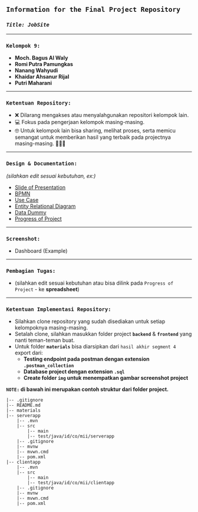 ## **`Information for the Final Project Repository`**

### **_`Title: JobSite`_**

---

### **`Kelompok 9:`**

- **Moch. Bagus Al Waly**
- **Romi Putra Pamungkas**
- **Nanang Wahyudi**
- **Khaidar Ahsanur Rijal**
- **Putri Maharani**

---

### **`Ketentuan Repository:`**

- ❌ Dilarang mengakses atau menyalahgunakan repositori kelompok lain.
- 💻 Fokus pada pengerjaan kelompok masing-masing.
- 🤓 Untuk kelompok lain bisa sharing, melihat proses, serta memicu semangat untuk memberikan hasil yang terbaik pada projectnya masing-masing. 💪💪💪

---

### **`Design & Documentation:`**

_(silahkan edit sesuai kebutuhan, ex:)_

- [Slide of Presentation](https://www.canva.com/design/DAGGnWQokuM/IdGgG3oWWuHTNc-qY_glgQ/edit)
- [BPMN](https://app.diagrams.net/#G1_8-nF7dVkk94xqKNV7zeqTE8zIRrY5yc#%7B%22pageId%22%3A%228x7bINVWqQYFwj2WuAJc%22%7D)
- [Use Case](https://app.diagrams.net/#G1_8-nF7dVkk94xqKNV7zeqTE8zIRrY5yc#%7B%22pageId%22%3A%22yJuY1XwbEomQ7zo6m054%22%7D)
- [Entity Relational Diagram](https://app.diagrams.net/#G1_8-nF7dVkk94xqKNV7zeqTE8zIRrY5yc#%7B%22pageId%22%3A%228GiINShNwGy8w4tJOCTD%22%7D)
- [Data Dummy](https://docs.google.com/spreadsheets/d/17152ootdDfAxzGOw6fenF90qQJ15FRn-8ZgaGDYlj9w/edit?usp=sharing)
- [Progress of Project](#)

---

### **`Screenshot:`**

- Dashboard (Example)

---

### **`Pembagian Tugas:`**

- (silahkan edit sesuai kebutuhan atau bisa dilink pada `Progress of Project` - ke **spreadsheet**)

---

### **`Ketentuan Implementasi Repository:`**

- Silahkan clone repository yang sudah disediakan untuk setiap kelompoknya masing-masing.
- Setalah clone, silahkan masukkan folder project **`backend`** & **`frontend`** yang nanti teman-teman buat.
- Untuk folder **`materials`** bisa diarsipkan dari `hasil akhir segment 4` export dari:
  - **Testing endpoint pada postman dengan extension `.postman_collection`**
  - **Database project dengan extension `.sql`**
  - **Create folder `img` untuk menempatkan gambar screenshot project**

**`NOTE:` di bawah ini merupakan contoh struktur dari folder project.**

```
|-- .gitignore
|-- README.md
|-- materials
|-- serverapp
    |-- .mvn
    |-- src
        |-- main
        |-- test/java/id/co/mii/serverapp
    |-- .gitignore
    |-- mvnw
    |-- mvwn.cmd
    |-- pom.xml
|-- clientapp
    |-- .mvn
    |-- src
        |-- main
        |-- test/java/id/co/mii/clientapp
    |-- .gitignore
    |-- mvnw
    |-- mvwn.cmd
    |-- pom.xml
```
